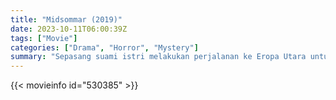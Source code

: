 ```yaml
---
title: "Midsommar (2019)"
date: 2023-10-11T06:00:39Z
tags: ["Movie"]
categories: ["Drama", "Horror", "Mystery"]
summary: "Sepasang suami istri melakukan perjalanan ke Eropa Utara untuk mengunjungi festival pertengahan musim panas Swedia yang terkenal di kampung halaman mereka. Apa yang awalnya merupakan kemunduran yang indah dengan cepat berubah menjadi persaingan yang semakin keras dan aneh di tangan sekte pagan."
---
```


  <mux-player stream-type="on-demand"
  src="https://kp3d-my.sharepoint.com/personal/ryoo_kp3d_onmicrosoft_com/_layouts/15/download.aspx?share=EfHJvd6toN1PtBc4EEwMr2UBKJG36Trw-ehV18oXhdsaoQ" metadata-video-title="Midsommar (2019)" prefer-playback="mse" controls>
 
  </mux-player>
  

{{< movieinfo id="530385" >}}

  <script src="https://cdn.jsdelivr.net/npm/@mux/mux-player"></script>
  
   <script type="application/ld+json">
 {
  "@context": "https://schema.org/",
  "@type": "VideoObject",
  "name": "Midsommar (2019)",
  "contentUrl": "https://stream.mux.com/uLLUxP9swIjHJi102r5HLSCaeAMDDv8fsaZHqg7VlASk.m3u8",
  "thumbnailUrl": "https://www.themoviedb.org/t/p/original/n0Tjkf8h0iqrIYL5hGuOJtevIL6.jpg?width=314&fit_mode=preserve&time=25",
  "uploadDate": "2023-10-11T06:00:39Z",
}

</script>